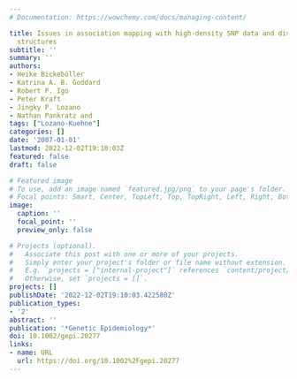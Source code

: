 ```yaml
---
# Documentation: https://wowchemy.com/docs/managing-content/

title: Issues in association mapping with high-density SNP data and diverse family
  structures
subtitle: ''
summary: ''
authors:
- Heike Bickeböller
- Katrina A. B. Goddard
- Robert P. Igo
- Peter Kraft
- Jingky P. Lozano
- Nathan Pankratz and
tags: ["Lozano-Kuehne"]
categories: []
date: '2007-01-01'
lastmod: 2022-12-02T19:10:03Z
featured: false
draft: false

# Featured image
# To use, add an image named `featured.jpg/png` to your page's folder.
# Focal points: Smart, Center, TopLeft, Top, TopRight, Left, Right, BottomLeft, Bottom, BottomRight.
image:
  caption: ''
  focal_point: ''
  preview_only: false

# Projects (optional).
#   Associate this post with one or more of your projects.
#   Simply enter your project's folder or file name without extension.
#   E.g. `projects = ["internal-project"]` references `content/project/deep-learning/index.md`.
#   Otherwise, set `projects = []`.
projects: []
publishDate: '2022-12-02T19:10:03.422580Z'
publication_types:
- '2'
abstract: ''
publication: '*Genetic Epidemiology*'
doi: 10.1002/gepi.20277
links:
- name: URL
  url: https://doi.org/10.1002%2Fgepi.20277
---
```

